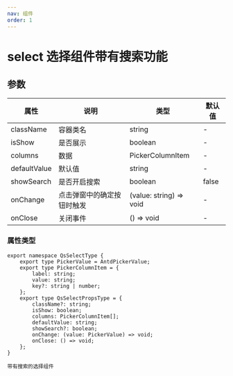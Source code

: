 ```yaml
---
nav: 组件
order: 1
---
```


# select 选择组件带有搜索功能

## 参数

| 属性         | 说明                       | 类型                    | 默认值 |
| ------------ | -------------------------- | ----------------------- | ------ |
| className    | 容器类名                   | string                  | -      |
| isShow       | 是否展示                   | boolean                 | -      |
| columns      | 数据                       | PickerColumnItem        | -      |
| defaultValue | 默认值                     | string                  | -      |
| showSearch   | 是否开启搜索               | boolean                 | false  |
| onChange     | 点击弹窗中的确定按钮时触发 | (value: string) => void | -      |
| onClose      | 关闭事件                   | () => void              | -      |

### 属性类型

```
export namespace QsSelectType {
    export type PickerValue = AntdPickerValue;
    export type PickerColumnItem = {
        label: string;
        value: string;
        key?: string | number;
    };
    export type QsSelectPropsType = {
        className?: string;
        isShow: boolean;
        columns: PickerColumnItem[];
        defaultValue: string;
        showSearch?: boolean;
        onChange: (value: PickerValue) => void;
        onClose: () => void;
    };
}
```

<code src="../../sample-code/qs-select/index.tsx" >带有搜索的选择组件</code>
